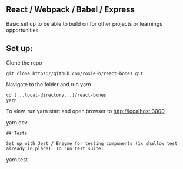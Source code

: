 ## React / Webpack / Babel / Express

Basic set up to be able to build on for other projects or learnings opportunities.

## Set up:

Clone the repo

```
git clone https://github.com/rosie-b/react-bones.git
```

Navigate to the folder and run yarn

```
cd [...local-directory...]/react-bones
yarn
```
To view, run yarn start and open browser to [http://localhost:3000](http://localhost:3000)

yarn dev

```
## Tests

Set up with Jest / Enzyme for testing components (1x shallow test already in place). To run test suite:
```

yarn test

```

```
